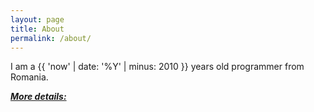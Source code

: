 ```yaml
---
layout: page
title: About
permalink: /about/
---
```


I am a {{ 'now' | date: '%Y' | minus: 2010 }} years old programmer from Romania.

<a href="https://ro.linkedin.com/in/claudiu-vasile-0a17aa91"><strong><em>More details:</em></strong></a>
